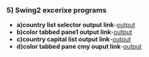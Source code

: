 ### 5) Swing2 excerixe programs
- **a)country list selector output link**-[output](https://github.com/rithika2705/Advanced-java-program-CS119/blob/main/prg5-swing2/5a(Country%20ListSelector).png)
- **b)color tabbed pane1 output link**-[output](https://github.com/rithika2705/Advanced-java-program-CS119/blob/main/prg5-swing2/5b(Color%20TabbedPane1).png)
- **c)country capital list output link**-[output](https://github.com/rithika2705/Advanced-java-program-CS119/blob/main/prg5-swing2/5c(Country%20CapitalList).png)
- **d)color tabbed pane cmy ouput link**-[output](https://github.com/rithika2705/Advanced-java-program-CS119/blob/main/prg5-swing2/5d-(Color%20TabbedPaneCMY%20).png) 
